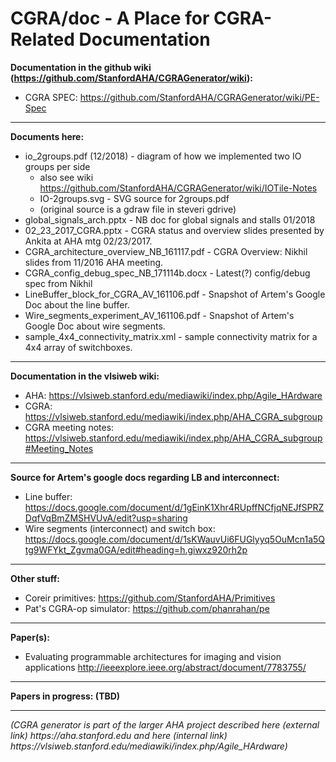 # CGRA/doc - A Place for CGRA-Related Documentation

<b>Documentation in the github wiki (https://github.com/StanfordAHA/CGRAGenerator/wiki):</b>
* CGRA SPEC: https://github.com/StanfordAHA/CGRAGenerator/wiki/PE-Spec
-----
<b>Documents here:</b>
* io_2groups.pdf (12/2018) - diagram of how we implemented two IO groups per side
  * also see wiki https://github.com/StanfordAHA/CGRAGenerator/wiki/IOTile-Notes
  * IO-2groups.svg - SVG source for 2groups.pdf
  * (original source is a gdraw file in steveri gdrive)
* global_signals_arch.pptx - NB doc for global signals and stalls 01/2018
* 02_23_2017_CGRA.pptx - CGRA status and overview slides presented by Ankita at AHA mtg 02/23/2017. 
* CGRA_architecture_overview_NB_161117.pdf - CGRA Overview: Nikhil slides from 11/2016 AHA meeting.
* CGRA_config_debug_spec_NB_171114b.docx - Latest(?) config/debug spec from Nikhil
* LineBuffer_block_for_CGRA_AV_161106.pdf - Snapshot of Artem's Google Doc about the line buffer.
* Wire_segments_experiment_AV_161106.pdf - Snapshot of Artem's Google Doc about wire segments.
* sample_4x4_connectivity_matrix.xml - sample connectivity matrix for a 4x4 array of switchboxes.

-----
<b>Documentation in the vlsiweb wiki:</b>
* AHA: https://vlsiweb.stanford.edu/mediawiki/index.php/Agile_HArdware
* CGRA: https://vlsiweb.stanford.edu/mediawiki/index.php/AHA_CGRA_subgroup
* CGRA meeting notes: https://vlsiweb.stanford.edu/mediawiki/index.php/AHA_CGRA_subgroup#Meeting_Notes


-----
<b>Source for Artem's google docs regarding LB and interconnect:</b>
* Line buffer: https://docs.google.com/document/d/1gEinK1Xhr4RUpffNCfjqNEJfSPRZDqfVqBmZMSHVUvA/edit?usp=sharing
* Wire segments (interconnect) and switch box: https://docs.google.com/document/d/1sKWauvUi6FUGlyyq5OuMcn1a5Qtg9WFYkt_Zgvma0GA/edit#heading=h.giwxz920rh2p


-----
<b>Other stuff:</b>
* Coreir primitives: https://github.com/StanfordAHA/Primitives
* Pat's CGRA-op simulator: https://github.com/phanrahan/pe




-----
<b>Paper(s):</b>
* Evaluating programmable architectures for imaging and vision applications http://ieeexplore.ieee.org/abstract/document/7783755/ 


-----
<b>Papers in progress: (TBD)</b>


-----
<i>
(CGRA generator is part of the larger AHA project described here (external link)
https://aha.stanford.edu
and here (internal link)
https://vlsiweb.stanford.edu/mediawiki/index.php/Agile_HArdware)
</i>

